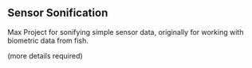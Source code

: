 ## Sensor Sonification

Max Project for sonifying simple sensor data, originally for working with biometric data from fish.

(more details required)
